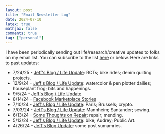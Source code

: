 ```yaml
---
layout: post
title: "Email Newsletter Log"
date: 2024-07-10
latex: true
mathjax: false
comments: true
tag: ["personal"]
---
```


I have been periodically sending out life/research/creative updates to folks on my email list. You can subscribe to the list [here](https://jeffreyfossett.com/subscribe/) or below. Here are links to past updates: 


* 7/24/25 - [Jeff's Blog / Life Update](https://us22.campaign-archive.com/?u=8f1642304d50d1f9684f84baf&id=45b3652103): RCTs; bike rides; denim quilting projects. 
* 12/9/24 - [Jeff's Blog / Life Update](https://us22.campaign-archive.com/?u=8f1642304d50d1f9684f84baf&id=e9ee9e8718): watercolor & pen plotter dailies; houseplant frog; bits and happenings.
* 9/5/24 - [Jeff's Blog / Life Update](https://us22.campaign-archive.com/?u=8f1642304d50d1f9684f84baf&id=159df2ad57)
* 8/14/24 - [Facebook Marketplace Stories](https://mailchi.mp/76f2b5e944c1/jeffs-bloglife-update-may-13-19039)
* 7/10/24 - [Jeff's Blog / Life Update](https://mailchi.mp/7792031430e7/jeffs-bloglife-update-may-13-15277): Paris; Brussels; crypto.
* 7/03/24 - [Jeff's Blog / Life Update](https://us22.campaign-archive.com/?u=8f1642304d50d1f9684f84baf&id=7cba86be3d): Mannheim; Santander; sewing.
* 6/13/24 - [Some Thoughts on Repair](https://us22.campaign-archive.com/?u=8f1642304d50d1f9684f84baf&id=32b2da696e): repair; mending. 
* 5/13/24 - [Jeff's Blog / Life Update](https://us22.campaign-archive.com/?u=8f1642304d50d1f9684f84baf&id=a9c0b79bb8): bike; Audrey; Public Art. 
* 4/26/24 - [Jeff's Blog Update](https://us22.campaign-archive.com/?u=8f1642304d50d1f9684f84baf&id=e2f276cf87): some post sumamries. 